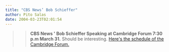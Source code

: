 ```yaml
---
title: "CBS News’ Bob Schieffer"
author: Pito Salas
date: 2004-03-23T02:01:54
---
```



>>

>>  
>
>>

>> **CBS News ' Bob Schieffer Speaking at Cambridge Forum 7:30 p.m March 31.**
Should be interesting. [Here's the schedule of the Cambridge
Forum.](<http://www.cambridgeforum.org/cfweb/cfschedule.html>)



